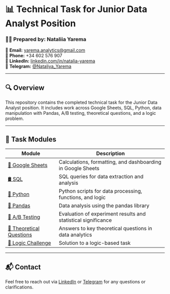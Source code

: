 # 📊 Technical Task for Junior Data Analyst Position

### 👩‍💻 Prepared by: Nataliia Yarema  
📧 **Email:** yarema.analytics@gmail.com  
📱 **Phone:** +34 602 576 907  
🔗 **LinkedIn:** [linkedin.com/in/natalia-yarema](https://linkedin.com/in/natalia-yarema)  
💬 **Telegram:** [@Nataliya_Yarema](https://t.me/Nataliya_Yarema)

---

## 🔍 Overview

This repository contains the completed technical task for the Junior Data Analyst position. It includes work across Google Sheets, SQL, Python, data manipulation with Pandas, A/B testing, theoretical questions, and a logic problem.

---

## 📂 Task Modules

| Module | Description |
|--------|-------------|
| [📄 Google Sheets](https://docs.google.com/spreadsheets/d/1ewGkTs96_F8qfenOM851sHLKVzsyUW8YXn8CEJOfh18/edit?usp=sharing) | Calculations, formatting, and dashboarding in Google Sheets |
| [🛢 SQL](Tech_task_SQL.ipynb) | SQL queries for data extraction and analysis |
| [🐍 Python](Tech_task_Python.ipynb) | Python scripts for data processing, functions, and logic |
| [🧮 Pandas](Tech_task_Pandas.ipynb) | Data analysis using the pandas library |
| [🧪 A/B Testing]() | Evaluation of experiment results and statistical significance |
| [📘 Theoretical Questions](Tech_task_Theor_Quest.ipynb) | Answers to key theoretical questions in data analytics |
| [🧠 Logic Challenge](Logic_challenge.ipynb) | Solution to a logic-based task |

---

## 📬 Contact

Feel free to reach out via [LinkedIn](https://linkedin.com/in/natalia-yarema) or [Telegram](https://t.me/Nataliya_Yarema) for any questions or clarifications.
